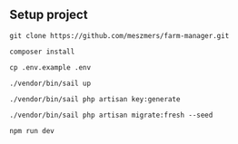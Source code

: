 ## Setup project

``git clone https://github.com/meszmers/farm-manager.git``

``composer install``

``cp .env.example .env``

``./vendor/bin/sail up``

``./vendor/bin/sail php artisan key:generate``

``./vendor/bin/sail php artisan migrate:fresh --seed``

``npm run dev``
